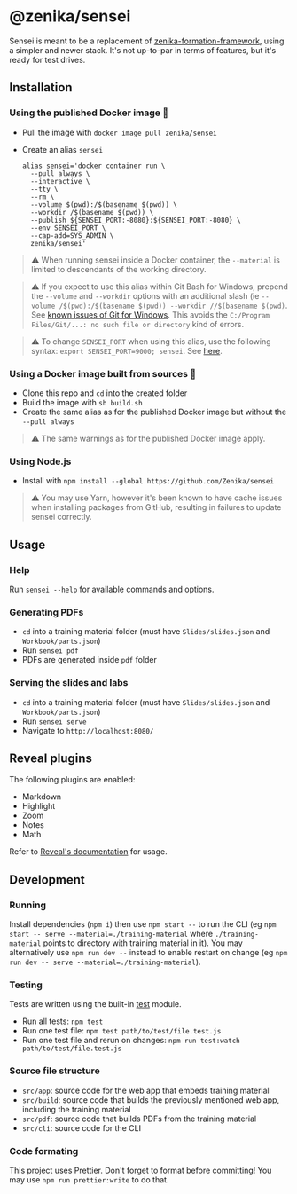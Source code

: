 # @zenika/sensei

Sensei is meant to be a replacement of [zenika-formation-framework](https://github.com/Zenika/zenika-formation-framework/),
using a simpler and newer stack. It's not up-to-par in terms of features, but it's ready for test drives.

## Installation

### Using the published Docker image 🐳

- Pull the image with `docker image pull zenika/sensei`
- Create an alias `sensei`

    ```shell
    alias sensei='docker container run \
      --pull always \
      --interactive \
      --tty \
      --rm \
      --volume $(pwd):/$(basename $(pwd)) \
      --workdir /$(basename $(pwd)) \
      --publish ${SENSEI_PORT:-8080}:${SENSEI_PORT:-8080} \
      --env SENSEI_PORT \
      --cap-add=SYS_ADMIN \
      zenika/sensei'
    ```

> ⚠ When running sensei inside a Docker container, the `--material` is limited
> to descendants of the working directory.

> ⚠ If you expect to use this alias within Git Bash for Windows, prepend the
> `--volume` and `--workdir` options with an additional slash (ie `--volume
> /$(pwd):/$(basename $(pwd)) --workdir //$(basename $(pwd)`. See [known issues
> of Git for
> Windows](https://github.com/git-for-windows/build-extra/blob/main/ReleaseNotes.md#known-issues).
> This avoids the `C:/Program Files/Git/...: no such file or directory` kind of
> errors.

> ⚠ To change `SENSEI_PORT` when using this alias, use the following syntax: 
> `export SENSEI_PORT=9000; sensei`. See 
> [here](https://github.com/Zenika/sensei/issues/147#issuecomment-1091188979).

### Using a Docker image built from sources 🐳

- Clone this repo and `cd` into the created folder
- Build the image with `sh build.sh`
- Create the same alias as for the published Docker image but without the `--pull always`

> ⚠ The same warnings as for the published Docker image apply.

### Using Node.js

- Install with `npm install --global https://github.com/Zenika/sensei`

> ⚠ You may use Yarn, however it's been known to have cache issues when
> installing packages from GitHub, resulting in failures to update sensei
> correctly.

## Usage

### Help

Run `sensei --help` for available commands and options.

### Generating PDFs

- `cd` into a training material folder (must have `Slides/slides.json` and `Workbook/parts.json`)
- Run `sensei pdf`
- PDFs are generated inside `pdf` folder

### Serving the slides and labs

- `cd` into a training material folder (must have `Slides/slides.json` and `Workbook/parts.json`)
- Run `sensei serve`
- Navigate to `http://localhost:8080/`

## Reveal plugins

The following plugins are enabled:
 - Markdown
 - Highlight
 - Zoom
 - Notes
 - Math

Refer to [Reveal's documentation](https://revealjs.com/plugins/#built-in-plugins) for usage.

## Development

### Running

Install dependencies (`npm i`) then use `npm start --` to run the CLI (eg `npm
start -- serve --material=./training-material` where `./training-material`
points to directory with training material in it). You may alternatively use
`npm run dev --` instead to enable restart on change (eg `npm run dev -- serve
--material=./training-material`).

### Testing

Tests are written using the built-in [test](https://nodejs.org/api/test.html)
module.

- Run all tests: `npm test`
- Run one test file: `npm test path/to/test/file.test.js`
- Run one test file and rerun on changes: `npm run test:watch
  path/to/test/file.test.js`

### Source file structure

- `src/app`: source code for the web app that embeds training material
- `src/build`: source code that builds the previously mentioned web app,
  including the training material
- `src/pdf`: source code that builds PDFs from the training material
- `src/cli`: source code for the CLI

### Code formating

This project uses Prettier. Don't forget to format before committing! You may
use `npm run prettier:write` to do that.
